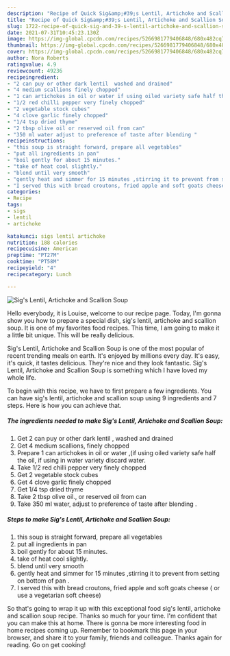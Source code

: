 ```yaml
---
description: "Recipe of Quick Sig&amp;#39;s Lentil, Artichoke and Scallion Soup"
title: "Recipe of Quick Sig&amp;#39;s Lentil, Artichoke and Scallion Soup"
slug: 1722-recipe-of-quick-sig-and-39-s-lentil-artichoke-and-scallion-soup
date: 2021-07-31T10:45:23.130Z
image: https://img-global.cpcdn.com/recipes/5266981779406848/680x482cq70/sigs-lentil-artichoke-and-scallion-soup-recipe-main-photo.jpg
thumbnail: https://img-global.cpcdn.com/recipes/5266981779406848/680x482cq70/sigs-lentil-artichoke-and-scallion-soup-recipe-main-photo.jpg
cover: https://img-global.cpcdn.com/recipes/5266981779406848/680x482cq70/sigs-lentil-artichoke-and-scallion-soup-recipe-main-photo.jpg
author: Nora Roberts
ratingvalue: 4.9
reviewcount: 49236
recipeingredient:
- "2 can puy or other dark lentil  washed and drained"
- "4 medium scallions finely chopped"
- "1 can artichokes in oil or water if using oiled variety safe half the oil if using in water variety discard water"
- "1/2 red chilli pepper very finely chopped"
- "2 vegetable stock cubes"
- "4 clove garlic finely chopped"
- "1/4 tsp dried thyme"
- "2 tbsp olive oil or reserved oil from can"
- "350 ml water adjust to preference of taste after blending "
recipeinstructions:
- "this soup is straight forward, prepare all vegetables"
- "put all ingredients in pan"
- "boil gently for about 15 minutes."
- "take of heat cool slightly."
- "blend until very smooth"
- "gently heat and simmer for 15 minutes ,stirring it to prevent from setting on bottom of pan ."
- "I served this with bread croutons, fried apple and soft goats cheese ( or use a vegetarian soft cheese)"
categories:
- Recipe
tags:
- sigs
- lentil
- artichoke

katakunci: sigs lentil artichoke 
nutrition: 188 calories
recipecuisine: American
preptime: "PT27M"
cooktime: "PT58M"
recipeyield: "4"
recipecategory: Lunch

---
```



![Sig&#39;s Lentil, Artichoke and Scallion Soup](https://img-global.cpcdn.com/recipes/5266981779406848/680x482cq70/sigs-lentil-artichoke-and-scallion-soup-recipe-main-photo.jpg)

Hello everybody, it is Louise, welcome to our recipe page. Today, I'm gonna show you how to prepare a special dish, sig&#39;s lentil, artichoke and scallion soup. It is one of my favorites food recipes. This time, I am going to make it a little bit unique. This will be really delicious.



Sig&#39;s Lentil, Artichoke and Scallion Soup is one of the most popular of recent trending meals on earth. It's enjoyed by millions every day. It's easy, it's quick, it tastes delicious. They're nice and they look fantastic. Sig&#39;s Lentil, Artichoke and Scallion Soup is something which I have loved my whole life.


To begin with this recipe, we have to first prepare a few ingredients. You can have sig&#39;s lentil, artichoke and scallion soup using 9 ingredients and 7 steps. Here is how you can achieve that.

<!--inarticleads1-->

##### The ingredients needed to make Sig&#39;s Lentil, Artichoke and Scallion Soup:

1. Get 2 can puy or other dark lentil , washed and drained
1. Get 4 medium scallions, finely chopped
1. Prepare 1 can artichokes in oil or water ,(if using oiled variety safe half the oil, if using in water variety discard water.
1. Take 1/2 red chilli pepper very finely chopped
1. Get 2 vegetable stock cubes
1. Get 4 clove garlic finely chopped
1. Get 1/4 tsp dried thyme
1. Take 2 tbsp olive oil., or reserved oil from can
1. Take 350 ml water, adjust to preference of taste after blending .




<!--inarticleads2-->

##### Steps to make Sig&#39;s Lentil, Artichoke and Scallion Soup:

1. this soup is straight forward, prepare all vegetables
1. put all ingredients in pan
1. boil gently for about 15 minutes.
1. take of heat cool slightly.
1. blend until very smooth
1. gently heat and simmer for 15 minutes ,stirring it to prevent from setting on bottom of pan .
1. I served this with bread croutons, fried apple and soft goats cheese ( or use a vegetarian soft cheese)




So that's going to wrap it up with this exceptional food sig&#39;s lentil, artichoke and scallion soup recipe. Thanks so much for your time. I'm confident that you can make this at home. There is gonna be more interesting food in home recipes coming up. Remember to bookmark this page in your browser, and share it to your family, friends and colleague. Thanks again for reading. Go on get cooking!
